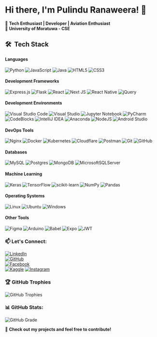 # Hi there, I'm Pulindu Ranaweera! 👋

🚀 **Tech Enthusiast | Developer | Aviation Enthusiast**  
📍 **University of Moratuwa - CSE**  

## 🛠 &nbsp;Tech Stack

#### Languages
![Python](https://img.shields.io/badge/python-3670A0?logo=python&logoColor=FFFF00&style=for-the-badge)
![JavaScript](https://img.shields.io/badge/javascript-%23323330.svg?logo=javascript&logoColor=FFFF00&color=grey&style=for-the-badge)
![Java](https://img.shields.io/badge/java-007396?logo=java&logoColor=white&color=FF8000&style=for-the-badge)
![HTML5](https://img.shields.io/badge/html5-%23E34F26.svg?logo=html5&logoColor=white&style=for-the-badge)
![CSS3](https://img.shields.io/badge/css3-%231572B6.svg?logo=css3&logoColor=white&style=for-the-badge)

#### Development Frameworks
![Express.js](https://img.shields.io/badge/express.js-%23404d59.svg?logo=express&logoColor=%2361DAFB&style=for-the-badge)
![Flask](https://img.shields.io/badge/flask-%23000.svg?logo=flask&logoColor=white&color=330066&style=for-the-badge)
![React](https://img.shields.io/badge/react-%2320232a.svg?logo=react&logoColor=%2361DAFB&style=for-the-badge)
![Next JS](https://img.shields.io/badge/Next-black?logo=next.js&logoColor=white&style=for-the-badge)
![React Native](https://img.shields.io/badge/react_native-%2320232a.svg?logo=react&logoColor=%2361DAFB&style=for-the-badge)
![jQuery](https://img.shields.io/badge/jquery-%230769AD.svg?logo=jquery&logoColor=white&style=for-the-badge)

#### Development Environments
![Visual Studio Code](https://img.shields.io/badge/Visual%20Studio%20Code-0078d7.svg?logo=visual-studio-code&logoColor=white&style=for-the-badge)
![Visual Studio](https://img.shields.io/badge/Visual%20Studio-5C2D91.svg?logo=visual-studio&logoColor=white&style=for-the-badge)
![Jupyter Notebook](https://img.shields.io/badge/jupyter-%23FA0F00.svg?logo=jupyter&logoColor=white&style=for-the-badge)
![PyCharm](https://img.shields.io/badge/pycharm-143?logo=pycharm&logoColor=white&color=%23F7DF1E&labelColor=%23F7DF1E&style=for-the-badge)
![CodeBlocks](https://img.shields.io/badge/CodeBlocks-black?logo=clion&color=green&style=for-the-badge)
![IntelliJ IDEA](https://img.shields.io/badge/IntelliJIDEA-000000.svg?logo=intellij-idea&color=ff1709&style=for-the-badge)
![Anaconda](https://img.shields.io/badge/Anaconda-%2344A833.svg?logo=anaconda&logoColor=white&style=for-the-badge)
![NodeJS](https://img.shields.io/badge/node.js-6DA55F?logo=node.js&logoColor=white&style=for-the-badge)
![Android Studio](https://img.shields.io/badge/Android%20Studio-3DDC84.svg?logo=android-studio&logoColor=white&style=for-the-badge)

#### DevOps Tools
![Nginx](https://img.shields.io/badge/nginx-%23009639.svg?logo=nginx&logoColor=white&style=for-the-badge)
![Docker](https://img.shields.io/badge/docker-%230db7ed.svg?logo=docker&logoColor=white&style=for-the-badge)
![Kubernetes](https://img.shields.io/badge/kubernetes-%23326ce5.svg?logo=kubernetes&logoColor=white&style=for-the-badge)
![Cloudflare](https://img.shields.io/badge/Cloudflare-F38020?logo=Cloudflare&logoColor=white&style=for-the-badge)
![Postman](https://img.shields.io/badge/Postman-FF6C37?logo=postman&logoColor=white&style=for-the-badge)
![Git](https://img.shields.io/badge/git-F05032?logo=git&logoColor=FFFFFF&style=for-the-badge)
![GitHub](https://img.shields.io/badge/github-181717?logo=github&logoColor=FFFFFF&style=for-the-badge)

#### Databases
![MySQL](https://img.shields.io/badge/mysql-%2300f.svg?logo=mysql&logoColor=white&style=for-the-badge)
![Postgres](https://img.shields.io/badge/postgres-%23316192.svg?logo=postgresql&logoColor=white&style=for-the-badge)
![MongoDB](https://img.shields.io/badge/MongoDB-%234ea94b.svg?logo=mongodb&logoColor=white&style=for-the-badge)
![MicrosoftSQLServer](https://img.shields.io/badge/Microsoft%20SQL%20Sever-CC2927?logo=microsoft%20sql%20server&logoColor=white&style=for-the-badge)

#### Machine Learning
![Keras](https://img.shields.io/badge/Keras-%23D00000.svg?logo=Keras&logoColor=white&style=for-the-badge)
![TensorFlow](https://img.shields.io/badge/TensorFlow-%23FF6F00.svg?logo=TensorFlow&logoColor=white&style=for-the-badge)
![scikit-learn](https://img.shields.io/badge/scikit--learn-F7931E?logo=scikit-learn&logoColor=FFFFFF&style=for-the-badge)
![NumPy](https://img.shields.io/badge/numpy-%23013243.svg?logo=numpy&logoColor=white&style=for-the-badge)
![Pandas](https://img.shields.io/badge/pandas-%23150458.svg?logo=pandas&logoColor=white&style=for-the-badge)

#### Operating Systems
![Linux](https://img.shields.io/badge/Linux-FCC624?logo=linux&logoColor=black&style=for-the-badge)
![Ubuntu](https://img.shields.io/badge/Ubuntu-E95420?logo=ubuntu&logoColor=white&style=for-the-badge)
![Windows](https://img.shields.io/badge/Windows-0078D6?logo=windows&logoColor=white&style=for-the-badge)

#### Other Tools
![Figma](https://img.shields.io/badge/figma-%23F24E1E.svg?logo=figma&logoColor=white&style=for-the-badge)
![Arduino](https://img.shields.io/badge/-Arduino-00979D?logo=Arduino&logoColor=white&style=for-the-badge)
![Babel](https://img.shields.io/badge/Babel-F9DC3e?logo=babel&logoColor=black&style=for-the-badge)
![Expo](https://img.shields.io/badge/expo-1C1E24?logo=expo&logoColor=#D04A37&style=for-the-badge)
![JWT](https://img.shields.io/badge/JWT-black?logo=JSON%20web%20tokens&color=222222&style=for-the-badge)

### 📫 Let's Connect:
[![LinkedIn](https://img.shields.io/badge/LinkedIn-Profile-blue?style=flat&logo=linkedin&style=for-the-badge)](https://www.linkedin.com/in/pulindu-ranaweera-121b77268)  
[![GitHub](https://img.shields.io/badge/GitHub-Portfolio-black?style=flat&logo=github&style=for-the-badge)](https://github.com/PulinduVR)  
[![Facebook](https://img.shields.io/badge/Facebook-Profile-1877F2?style=flat&logo=facebook&logoColor=white&style=for-the-badge)](https://www.facebook.com/share/1F8kJ1856z/)  
[![Kaggle](https://img.shields.io/badge/Kaggle-Profile-blue?style=flat&logo=kaggle&style=for-the-badge)](https://www.kaggle.com/pulinduranaweera)
[![Instagram](https://img.shields.io/badge/Instagram-Profile-E4405F?style=flat&logo=instagram&logoColor=white&style=for-the-badge)](https://www.instagram.com/pulinduvilhan?igsh=MXhnNzQ1ZDN0MzJpcA==)  

### 🏆 GitHub Trophies
![GitHub Trophies](https://github-profile-trophy.vercel.app/?username=PulinduVR&theme=radical)

### 📊 GitHub Stats:
![GitHub Grade](https://github-readme-stats.vercel.app/api?username=PulinduVR&show_icons=true&count_private=true&hide=issues&theme=radical)



🌟 **Check out my projects and feel free to contribute!**

